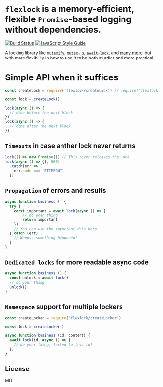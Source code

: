 # `flexlock` is a **memory-efficient**, **flexible** `Promise`-based logging without dependencies.

[![Build Status](https://travis-ci.org/martinheidegger/flexlock.svg?branch=master)](https://travis-ci.org/martinheidegger/flexlock)
[![JavaScript Style Guide](https://img.shields.io/badge/code_style-standard-brightgreen.svg)](https://standardjs.com)

A locking library like [`mutexify`](https://github.com/mafintosh/mutexify), [`mutex-js`](https://github.com/danielglennross/mutex-js), [`await-lock`](https://www.npmjs.com/package/await-lock), and [many more](https://www.npmjs.com/search?q=promise+lock), but with more flexibility in how
to use it to be both sturdier and more practical.


# Simple API when it suffices

```javascript
const createLock = require('flexlock/createLock') // require('flexlock').createLock works too

const lock = createLock()

lock(async () => {
  // done before the next block
})
lock(async () => {
  // done after the next block
})
```

## `Timeouts` in case anther lock never returns

```javascript
lock(() => new Promise()) // This never releases the lock
lock(async () => {}, 500)
  .catch(err => {
    err.code === 'ETIMEOUT'
  })
```

## `Propagation` of errors and results

```javascript
async function business () {
  try {
    const important = await lock(async () => {
        // do your thing
        return important
    })
    // You can use the important data here.
  } catch (err) {
    // Woops, something happened!
  }
}
```

## `Dedicated locks` for more readable async code

```javascript
async function business () {
  const unlock = await lock()
  // do your thing
  unlock()
}
```

## `Namespace` support for multiple lockers

```javascript
const createLocker = require('flexlock/createLocker')

const lock = createLocker()

async function business (id, content) {
  await lock(id, async () => {
    // do your thing, locked to this id!
  })
}
```

## License

MIT
